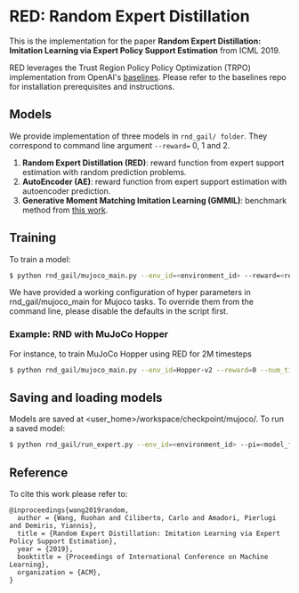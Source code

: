 # RED: Random Expert Distillation

This is the implementation for the paper **Random Expert Distillation: Imitation Learning via Expert Policy Support Estimation** from ICML 2019.

RED leverages the Trust Region Policy Policy Optimization (TRPO) implementation from OpenAI's [baselines](https://github.com/openai/baselines). Please refer to the baselines repo for installation prerequisites and instructions.

## Models
We provide implementation of three models in `rnd_gail/ folder`. They correspond to command line argument `--reward=` 0, 1 and 2.
1. **Random Expert Distillation (RED)**: reward function from expert support estimation with random prediction problems.
2. **AutoEncoder (AE)**: reward function from expert support estimation with autoencoder prediction.
3. **Generative Moment Matching Imitation Learning (GMMIL)**: benchmark method from [this work](https://aaai.org/ocs/index.php/AAAI/AAAI18/paper/viewFile/16807/16720).

## Training
To train a model:
```bash
$ python rnd_gail/mujoco_main.py --env_id=<environment_id> --reward=<reward_model> [additional arguments]
```
We have provided a working configuration of hyper parameters in rnd_gail/mujoco_main for Mujoco tasks. To override them from the command line, please disable the defaults in the script first.

### Example: RND with MuJoCo Hopper
For instance, to train MuJoCo Hopper using RED for 2M timesteps
```bash
$ python rnd_gail/mujoco_main.py --env_id=Hopper-v2 --reward=0 --num_timesteps=2e6
```

## Saving and loading models
Models are saved at <user_home>/workspace/checkpoint/mujoco/.
To run a saved model:
```bash
$ python rnd_gail/run_expert.py --env_id=<environment_id> --pi=<model_filename>
```

## Reference
To cite this work please refer to:

    @inproceedings{wang2019random,
      author = {Wang, Ruohan and Ciliberto, Carlo and Amadori, Pierlugi and Demiris, Yiannis},
      title = {Random Expert Distillation: Imitation Learning via Expert Policy Support Estimation},
      year = {2019},
      booktitle = {Proceedings of International Conference on Machine Learning},
      organization = {ACM},
    }

